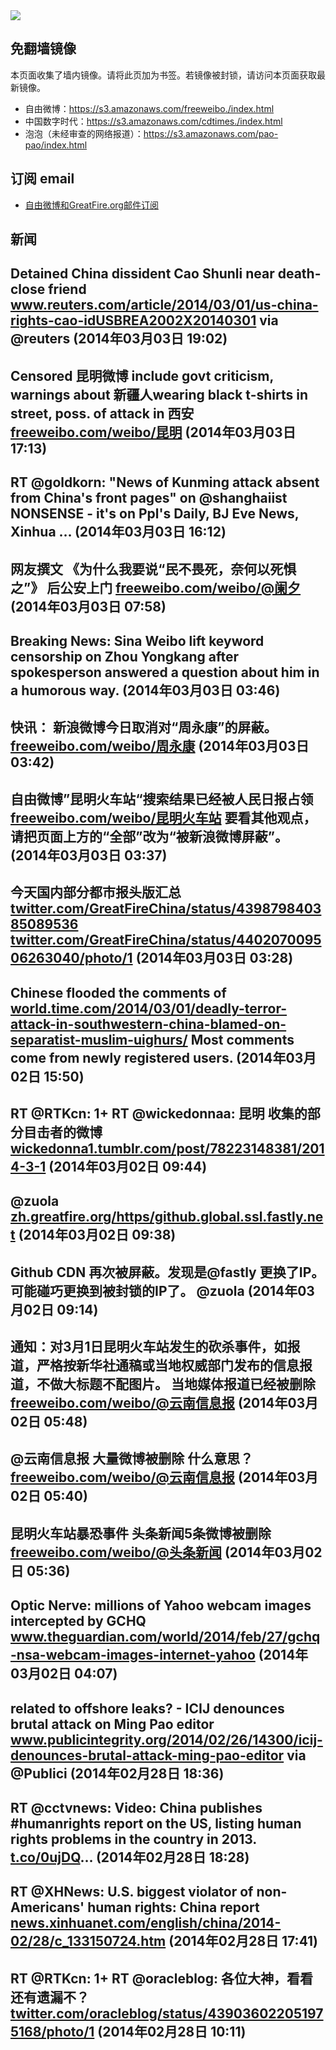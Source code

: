 <img src="logos.png" />

## 免翻墙镜像
本页面收集了墙内镜像。请将此页加为书签。若镜像被封锁，请访问本页面获取最新镜像。
* 自由微博：https://s3.amazonaws.com/freeweibo./index.html
* 中国数字时代：https://s3.amazonaws.com/cdtimes./index.html
* 泡泡（未经审查的网络报道）：https://s3.amazonaws.com/pao-pao/index.html

## 订阅 email
* <a href="https://greatfire.us7.list-manage.com/subscribe?u=854fca58782082e0cbdf204a0&id=c78949b93c">自由微博和GreatFire.org邮件订阅</a>
		
## 新闻
Detained China dissident Cao Shunli near death-close friend <a href="http://www.reuters.com/article/2014/03/01/us-china-rights-cao-idUSBREA2002X20140301">www.reuters.com/article/2014/03/01/us-china-rights-cao-idUSBREA2002X20140301</a> via @reuters (2014年03月03日 19:02)
 ---
Censored 昆明微博 include govt criticism, warnings about 新疆人wearing black t-shirts in street, poss. of attack in 西安 <a href="https://freeweibo.com/weibo/%E6%98%86%E6%98%8E?censored">freeweibo.com/weibo/昆明</a> (2014年03月03日 17:13)
 ---
RT @goldkorn: "News of Kunming attack absent from China's front pages" on @shanghaiist NONSENSE - it's on Ppl's Daily, BJ Eve News, Xinhua … (2014年03月03日 16:12)
 ---
网友撰文 《为什么我要说“民不畏死，奈何以死惧之”》 后公安上门 <a href="https://freeweibo.com/weibo/%40%E9%98%91%E5%A4%95">freeweibo.com/weibo/@阑夕</a> (2014年03月03日 07:58)
 ---
Breaking News: Sina Weibo lift keyword censorship on Zhou Yongkang after spokesperson answered a question about him in a humorous way. (2014年03月03日 03:46)
 ---
快讯： 新浪微博今日取消对“周永康”的屏蔽。 <a href="https://freeweibo.com/weibo/%E5%91%A8%E6%B0%B8%E5%BA%B7">freeweibo.com/weibo/周永康</a> (2014年03月03日 03:42)
 ---
自由微博”昆明火车站“搜索结果已经被人民日报占领<a href="https://freeweibo.com/weibo/%E6%98%86%E6%98%8E%E7%81%AB%E8%BD%A6%E7%AB%99">freeweibo.com/weibo/昆明火车站</a> 要看其他观点，请把页面上方的“全部”改为“被新浪微博屏蔽”。 (2014年03月03日 03:37)
 ---
今天国内部分都市报头版汇总 <a href="https://twitter.com/GreatFireChina/status/439879840385089536">twitter.com/GreatFireChina/status/439879840385089536</a> <a href="https://twitter.com/GreatFireChina/status/440207009506263040/photo/1">twitter.com/GreatFireChina/status/440207009506263040/photo/1</a> (2014年03月03日 03:28)
 ---
Chinese flooded the comments of <a href="http://world.time.com/2014/03/01/deadly-terror-attack-in-southwestern-china-blamed-on-separatist-muslim-uighurs/">world.time.com/2014/03/01/deadly-terror-attack-in-southwestern-china-blamed-on-separatist-muslim-uighurs/</a> Most comments come from newly registered users. (2014年03月02日 15:50)
 ---
RT @RTKcn: 1+ RT @wickedonnaa: 昆明 收集的部分目击者的微博 <a href="http://wickedonna1.tumblr.com/post/78223148381/2014-3-1">wickedonna1.tumblr.com/post/78223148381/2014-3-1</a> (2014年03月02日 09:44)
 ---
@zuola <a href="https://zh.greatfire.org/https/github.global.ssl.fastly.net">zh.greatfire.org/https/github.global.ssl.fastly.net</a> (2014年03月02日 09:38)
 ---
Github CDN 再次被屏蔽。发现是@fastly 更换了IP。可能碰巧更换到被封锁的IP了。 @zuola (2014年03月02日 09:14)
 ---
通知：对3月1日昆明火车站发生的砍杀事件，如报道，严格按新华社通稿或当地权威部门发布的信息报道，不做大标题不配图片。 当地媒体报道已经被删除 <a href="https://freeweibo.com/weibo/%40%E4%BA%91%E5%8D%97%E4%BF%A1%E6%81%AF%E6%8A%A5">freeweibo.com/weibo/@云南信息报</a> (2014年03月02日 05:48)
 ---
@云南信息报 大量微博被删除 什么意思？ <a href="https://freeweibo.com/weibo/%40%E4%BA%91%E5%8D%97%E4%BF%A1%E6%81%AF%E6%8A%A5">freeweibo.com/weibo/@云南信息报</a> (2014年03月02日 05:40)
 ---
昆明火车站暴恐事件 头条新闻5条微博被删除 <a href="https://freeweibo.com/weibo/%40%E5%A4%B4%E6%9D%A1%E6%96%B0%E9%97%BB?latest">freeweibo.com/weibo/@头条新闻</a> (2014年03月02日 05:36)
 ---
Optic Nerve: millions of Yahoo webcam images intercepted by GCHQ <a href="http://www.theguardian.com/world/2014/feb/27/gchq-nsa-webcam-images-internet-yahoo">www.theguardian.com/world/2014/feb/27/gchq-nsa-webcam-images-internet-yahoo</a> (2014年03月02日 04:07)
 ---
related to offshore leaks? - ICIJ denounces brutal attack on Ming Pao editor <a href="http://www.publicintegrity.org/2014/02/26/14300/icij-denounces-brutal-attack-ming-pao-editor?shared_via_impaq_me=true&utm_campaign=53068196623738000c440000&utm_medium=social&utm_source=impaqme">www.publicintegrity.org/2014/02/26/14300/icij-denounces-brutal-attack-ming-pao-editor</a> via @Publici (2014年02月28日 18:36)
 ---
RT @cctvnews: Video: China publishes #humanrights report on the US, listing human rights problems in the country in 2013. <a href="http://t.co/0ujDQ">t.co/0ujDQ</a>… (2014年02月28日 18:28)
 ---
RT @XHNews: U.S. biggest violator of non-Americans' human rights: China report
<a href="http://news.xinhuanet.com/english/china/2014-02/28/c_133150724.htm">news.xinhuanet.com/english/china/2014-02/28/c_133150724.htm</a> (2014年02月28日 17:41)
 ---
RT @RTKcn: 1+ RT @oracleblog: 各位大神，看看还有遗漏不？ <a href="https://twitter.com/oracleblog/status/439036022051975168/photo/1">twitter.com/oracleblog/status/439036022051975168/photo/1</a> (2014年02月28日 10:11)
 ---
